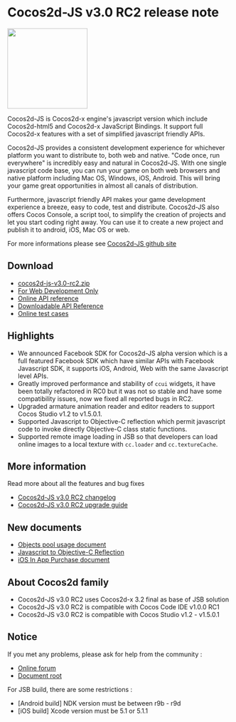# Cocos2d-JS v3.0 RC2 release note

<img src="http://www.cocos2d-x.org/attachments/download/1508" height=180> 

Cocos2d-JS is Cocos2d-x engine's javascript version which include Cocos2d-html5 and Cocos2d-x JavaScript Bindings. It support full Cocos2d-x features with a set of simplified javascript friendly APIs.

Cocos2d-JS provides a consistent development experience for whichever platform you want to distribute to, both web and native. "Code once, run everywhere" is incredibly easy and natural in Cocos2d-JS. With one single javascript code base, you can run your game on both web browsers and native platform including Mac OS, Windows, iOS, Android. This will bring your game great opportunities in almost all canals of distribution.

Furthermore, javascript friendly API makes your game development experience a breeze, easy to code, test and distribute. Cocos2d-JS also offers Cocos Console, a script tool, to simplify the creation of projects and let you start coding right away. You can use it to create a new project and publish it to android, iOS, Mac OS or web.

For more informations please see [Cocos2d-JS github site](https://github.com/cocos2d/cocos2d-js)

## Download

- [cocos2d-js-v3.0-rc2.zip](http://www.cocos2d-x.org/filedown/cocos2d-js-v3.0-rc2.zip)
- [For Web Development Only](http://www.cocos2d-x.org/filecenter/jsbuilder)
- [Online API reference](http://www.cocos2d-x.org/reference/html5-js/V3.0rc2/index.html)
- [Downloadable API Reference](http://www.cocos2d-x.org/filedown/Cocos2d-JS-v3rc2-API.zip)
- [Online test cases](http://cocos2d-x.org/js-tests/)

## Highlights

* We announced Facebook SDK for Cocos2d-JS alpha version which is a full featured Facebook SDK which have similar APIs with Facebook Javascript SDK, it supports iOS, Android, Web with the same Javascript level APIs.
* Greatly improved performance and stability of `ccui` widgets, it have been totally refactored in RC0 but it was not so stable and have some compatibility issues, now we fixed all reported bugs in RC2.
* Upgraded armature animation reader and editor readers to support Cocos Studio v1.2 to v1.5.0.1.
* Supported Javascript to Objective-C reflection which permit javascript code to invoke directly Objective-C class static functions.
* Supported remote image loading in JSB so that developers can load online images to a local texture with `cc.loader` and `cc.textureCache`.

## More information

Read more about all the features and bug fixes

- [Cocos2d-JS v3.0 RC2 changelog](http://www.cocos2d-x.org/docs/manual/framework/html5/release-notes/v3.0rc2/changelog/en)
- [Cocos2d-JS v3.0 RC2 upgrade guide](http://www.cocos2d-x.org/docs/manual/framework/html5/release-notes/v3.0rc0/upgrade-guide/en)

## New documents

- [Objects pool usage document](http://www.cocos2d-x.org/docs/manual/framework/html5/v3/cc-pool/en)
- [Javascript to Objective-C Reflection](http://www.cocos2d-x.org/docs/manual/framework/html5/v3/reflection-oc/en)
- [iOS In App Purchase document](http://www.cocos2d-x.org/docs/manual/framework/html5/jsb/plugin-x/ios-iap/en)

## About Cocos2d family

- Cocos2d-JS v3.0 RC2 uses Cocos2d-x 3.2 final as base of JSB solution
- Cocos2d-JS v3.0 RC2 is compatible with Cocos Code IDE v1.0.0 RC1
- Cocos2d-JS v3.0 RC2 is compatible with Cocos Studio v1.2 - v1.5.0.1

## Notice

If you met any problems, please ask for help from the community : 

- [Online forum](http://discuss.cocos2d-x.org/category/cocos2d-x/javascript)
- [Document root](http://cocos2d-x.org/docs/manual/framework/html5/en)

For JSB build, there are some restrictions :

- [Android build] NDK version must be between r9b - r9d
- [iOS build] Xcode version must be 5.1 or 5.1.1